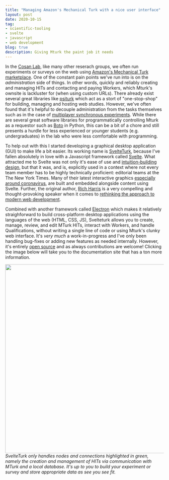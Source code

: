 ```yaml
---
title: "Managing Amazon's Mechanical Turk with a nice user interface"
layout: post
date: 2020-10-15
tag:
- scientific-tooling
- svelte
- javascript
- web development
blog: true
description: Giving Mturk the paint job it needs
---
```


In the [Cosan Lab](https://www.cosanlab.com), like many other reserach groups, we often run experiments or surveys on the web using [Amazon's Mechanical Turk marketplace](https://www.mturk.com/). One of the constant pain points we've run into is on the *administration* side of things. In other words, quickly and reliably creating and managing HITs and contacting and paying Workers, which Mturk's ownsite is lackluster for (when using custom URLs). There already exist several great libraries like [psiturk](https://psiturk.org/) which act as a stort of "one-stop-shop" for building, managing and hosting web studies. However, we've often found that it's helpful to decouple administration from the tasks themselves such as in the case of [multiplayer synchronous experiments](https://www.sciencedirect.com/science/article/pii/S0960982221004632). While there are several great software libraries for programmatically controlling Mturk as a requestor such as [Boto](https://boto3.amazonaws.com/v1/documentation/api/latest/reference/services/mturk.html) in Python, this can be a bit of a chore and still presents a hurdle for less experienced or younger students (e.g. undergraduates) in the lab who were less comfortable with programming. 

To help out with this I started developing a graphical desktop application (GUI) to make life a bit easier. Its working name is [SvelteTurk](https://eshinjolly.com/svelteturk/#), because I've fallen absolutely in love with a Javascript framework called [Svelte](https://svelte.dev/). What attracted me to Svelte was not only it's ease of use and [intuition-building design](https://eshinjolly.com/2020/07/12/scipy), but that it was, and is, explicitly used in a context where not every team member has to be highly technically proficient: editorial teams at the The New York Times. Many of their latest interactive graphics [especially around coronavirus](https://www.nytimes.com/interactive/2021/us/covid-cases.html), are built and embedded alongside content using Svelte. Further, the original author, [Rich Harris](https://twitter.com/Rich_Harris) is a very compelling and thought-provoking speaker when it comes to [rethinking the approach to modern web development](https://www.youtube.com/watch?v=AdNJ3fydeao).

Combined with another framework called [Electron](https://www.electronjs.org/) which makes it relatively straighforward to build cross-platform desktop applications using the languages of the web (HTML, CSS, JS), Svelteturk allows you to create, manage, review, and edit MTurk HITs, interact with Workers, and handle Qualifications, without writing a single line of code or using Mturk's clunky web interface. It's *very much* a work-in-progress and I've only been handling bug-fixes or adding new features as needed internally. However, it's entirely [open source](https://github.com/ejolly/svelteturk) and as always contributions are welcome! Clicking the image below will take you to the documentation site that has a ton more information.

<div style="text-align:center">
<a href="https://eshinjolly.com/svelteturk">
  <img src="https://eshinjolly.com/svelteturk/assets/setup.jpg" width="600">
  </a>
  </div>
<figcaption style="top:0"><em>SvelteTurk only handles nodes and connections highlighted in green, namely the creation and management of HITs via communication with MTurk and a local database. It's up to you to build your experiment or survey and store appropriate data as see you see fit.</em></figcaption>

